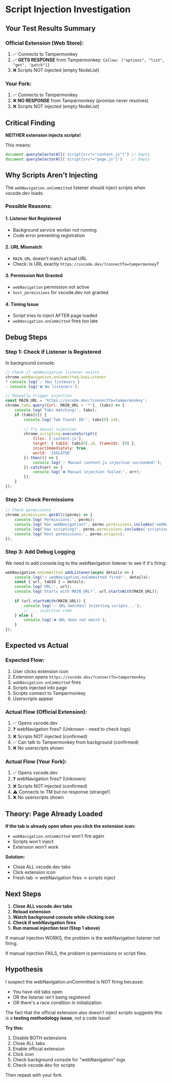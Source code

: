 # Script Injection Investigation

## Your Test Results Summary

### Official Extension (Web Store):
1. ✅ Connects to Tampermonkey
2. ✅ **GETS RESPONSE** from Tampermonkey: `{allow: ["options", "list", "get", "patch"]}`
3. ❌ Scripts NOT injected (empty NodeList)

### Your Fork:
1. ✅ Connects to Tampermonkey  
2. ❌ **NO RESPONSE** from Tampermonkey (promise never resolves)
3. ❌ Scripts NOT injected (empty NodeList)

## Critical Finding

**NEITHER extension injects scripts!**

This means:
```javascript
document.querySelectorAll('script[src*="content.js"]') // Empty
document.querySelectorAll('script[src*="page.js"]')    // Empty
```

## Why Scripts Aren't Injecting

The `webNavigation.onCommitted` listener should inject scripts when vscode.dev loads.

### Possible Reasons:

#### 1. Listener Not Registered
- Background service worker not running
- Code error preventing registration

#### 2. URL Mismatch
- `MAIN_URL` doesn't match actual URL
- Check: Is URL exactly `https://vscode.dev/?connectTo=tampermonkey`?

#### 3. Permission Not Granted
- `webNavigation` permission not active
- `host_permissions` for vscode.dev not granted

#### 4. Timing Issue
- Script tries to inject AFTER page loaded
- `webNavigation.onCommitted` fires too late

## Debug Steps

### Step 1: Check if Listener is Registered

In background console:
```javascript
// Check if webNavigation listener exists
chrome.webNavigation.onCommitted.hasListener
? console.log('✅ Has listeners')
: console.log('❌ No listeners');

// Manually trigger injection
const MAIN_URL = 'https://vscode.dev/?connectTo=tampermonkey';
chrome.tabs.query({url: MAIN_URL + '*'}, (tabs) => {
    console.log('Tabs matching:', tabs);
    if (tabs[0]) {
        console.log('Tab found! ID:', tabs[0].id);
        
        // Try manual injection
        chrome.scripting.executeScript({
            files: ['content.js'],
            target: { tabId: tabs[0].id, frameIds: [0] },
            injectImmediately: true,
            world: 'ISOLATED'
        }).then(() => {
            console.log('✅ Manual content.js injection succeeded!');
        }).catch(err => {
            console.log('❌ Manual injection failed:', err);
        });
    }
});
```

### Step 2: Check Permissions

```javascript
// Check permissions
chrome.permissions.getAll((perms) => {
    console.log('Permissions:', perms);
    console.log('Has webNavigation?', perms.permissions.includes('webNavigation'));
    console.log('Has scripting?', perms.permissions.includes('scripting'));
    console.log('Host permissions:', perms.origins);
});
```

### Step 3: Add Debug Logging

We need to add console.log to the webNavigation listener to see if it's firing:

```javascript
webNavigation.onCommitted.addListener(async details => {
    console.log('🔥 webNavigation.onCommitted fired!', details);
    const { url, tabId } = details;
    console.log('URL:', url);
    console.log('Starts with MAIN_URL?', url.startsWith(MAIN_URL));
    
    if (url.startsWith(MAIN_URL)) {
        console.log('✅ URL matches! Injecting scripts...');
        // ... injection code
    } else {
        console.log('❌ URL does not match');
    }
});
```

## Expected vs Actual

### Expected Flow:
1. User clicks extension icon
2. Extension opens `https://vscode.dev/?connectTo=tampermonkey`
3. `webNavigation.onCommitted` fires
4. Scripts injected into page
5. Scripts connect to Tampermonkey
6. Userscripts appear

### Actual Flow (Official Extension):
1. ✅ Opens vscode.dev
2. ❓ webNavigation fires? (Unknown - need to check logs)
3. ❌ Scripts NOT injected (confirmed)
4. ✅ Can talk to Tampermonkey from background (confirmed)
5. ❌ No userscripts shown

### Actual Flow (Your Fork):
1. ✅ Opens vscode.dev
2. ❓ webNavigation fires? (Unknown)
3. ❌ Scripts NOT injected (confirmed)
4. ⚠️ Connects to TM but no response (strange!)
5. ❌ No userscripts shown

## Theory: Page Already Loaded

**If the tab is already open when you click the extension icon:**
- `webNavigation.onCommitted` won't fire again
- Scripts won't inject
- Extension won't work

**Solution:**
- Close ALL vscode.dev tabs
- Click extension icon
- Fresh tab → webNavigation fires → scripts inject

## Next Steps

1. **Close ALL vscode.dev tabs**
2. **Reload extension**
3. **Watch background console while clicking icon**
4. **Check if webNavigation fires**
5. **Run manual injection test (Step 1 above)**

If manual injection WORKS, the problem is the webNavigation listener not firing.

If manual injection FAILS, the problem is permissions or script files.

## Hypothesis

I suspect the webNavigation.onCommitted is NOT firing because:
- You have old tabs open
- OR the listener isn't being registered
- OR there's a race condition in initialization

The fact that the official extension also doesn't inject scripts suggests this is a **testing methodology issue**, not a code issue!

**Try this:**
1. Disable BOTH extensions
2. Close ALL tabs
3. Enable official extension
4. Click icon
5. Check background console for "webNavigation" logs
6. Check vscode.dev for scripts

Then repeat with your fork.
